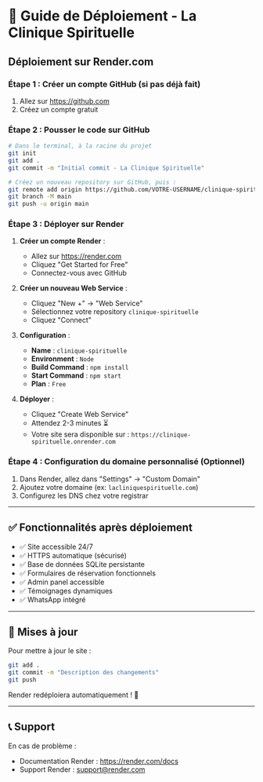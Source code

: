 # 🚀 Guide de Déploiement - La Clinique Spirituelle

## Déploiement sur Render.com

### Étape 1 : Créer un compte GitHub (si pas déjà fait)
1. Allez sur https://github.com
2. Créez un compte gratuit

### Étape 2 : Pousser le code sur GitHub

```bash
# Dans le terminal, à la racine du projet
git init
git add .
git commit -m "Initial commit - La Clinique Spirituelle"

# Créez un nouveau repository sur GitHub, puis :
git remote add origin https://github.com/VOTRE-USERNAME/clinique-spirituelle.git
git branch -M main
git push -u origin main
```

### Étape 3 : Déployer sur Render

1. **Créer un compte Render** :
   - Allez sur https://render.com
   - Cliquez "Get Started for Free"
   - Connectez-vous avec GitHub

2. **Créer un nouveau Web Service** :
   - Cliquez "New +" → "Web Service"
   - Sélectionnez votre repository `clinique-spirituelle`
   - Cliquez "Connect"

3. **Configuration** :
   - **Name** : `clinique-spirituelle`
   - **Environment** : `Node`
   - **Build Command** : `npm install`
   - **Start Command** : `npm start`
   - **Plan** : `Free`

4. **Déployer** :
   - Cliquez "Create Web Service"
   - Attendez 2-3 minutes ⏳
   - Votre site sera disponible sur : `https://clinique-spirituelle.onrender.com`

### Étape 4 : Configuration du domaine personnalisé (Optionnel)

1. Dans Render, allez dans "Settings" → "Custom Domain"
2. Ajoutez votre domaine (ex: `lacliniquespirituelle.com`)
3. Configurez les DNS chez votre registrar

---

## ✅ Fonctionnalités après déploiement

- ✅ Site accessible 24/7
- ✅ HTTPS automatique (sécurisé)
- ✅ Base de données SQLite persistante
- ✅ Formulaires de réservation fonctionnels
- ✅ Admin panel accessible
- ✅ Témoignages dynamiques
- ✅ WhatsApp intégré

---

## 🔄 Mises à jour

Pour mettre à jour le site :

```bash
git add .
git commit -m "Description des changements"
git push
```

Render redéploiera automatiquement ! 🎉

---

## 📞 Support

En cas de problème :
- Documentation Render : https://render.com/docs
- Support Render : support@render.com

